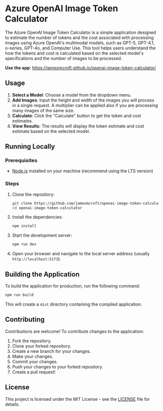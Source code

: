 # Azure OpenAI Image Token Calculator

The Azure OpenAI Image Token Calculator is a simple application designed to estimate the number of tokens and the cost associated with processing images using Azure OpenAI's multimodal models, such as GPT-5, GPT-4.1, o-series, GPT-4o, and Computer Use. This tool helps users understand the how the tokens and cost is calculated based on the selected model's specifications and the number of images to be processed.

**Use the app**: https://jamesmcroft.github.io/openai-image-token-calculator/

## Usage

1. **Select a Model**: Choose a model from the dropdown menu.
1. **Add Images**: Input the height and width of the images you will process in a single request. A multiplier can be applied also if you are processing many images of the same size.
1. **Calculate**: Click the "Calculate" button to get the token and cost estimates.
1. **View Results**: The results will display the token estimate and cost estimate based on the selected model.

## Running Locally

### Prerequisites

- [Node.js](https://nodejs.org/en/download/) installed on your machine (recommend using the LTS version)

### Steps

1. Clone the repository:

   ```bash
   git clone https://github.com/jamesmcroft/openai-image-token-calculator.git
   cd openai-image-token-calculator
   ```

2. Install the dependencies:

   ```bash
   npm install
   ```

3. Start the development server:

   ```bash
   npm run dev
   ```

4. Open your browser and navigate to the local server address (usually `http://localhost:5173`).

## Building the Application

To build the application for production, run the following command:

```bash
npm run build
```

This will create a `dist` directory containing the compiled application.

## Contributing

Contributions are welcome! To contribute changes to the application:

1. Fork the repository.
2. Clone your forked repository.
3. Create a new branch for your changes.
4. Make your changes.
5. Commit your changes.
6. Push your changes to your forked repository.
7. Create a pull request!

## License

This project is licensed under the MIT License - see the [LICENSE](LICENSE) file for details.

